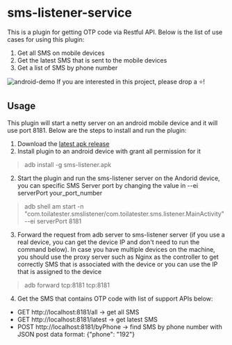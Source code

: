 

# sms-listener-service
This is a plugin for getting OTP code via Restful API. Below is the list of use cases for using this plugin:
1. Get all SMS on mobile devices
2. Get the latest SMS that is sent to the mobile devices
3. Get a list of SMS by phone number

![android-demo](../docs/demo/android-demo.gif)
If you are interested in this project, please drop a ⭐!

## Usage

This plugin will start a netty server on an android mobile device and it will use port 8181. Below are the steps to install and run the plugin:
1. Download the [latest apk release](https://github.com/toilatester/sms-listener-service/releases)
1. Install plugin to an android device with grant all permission for it

> adb install -g sms-listener.apk

2. Start the plugin and run the sms-listener server on the Andorid device, you can specific SMS Server port by changing the value in --ei serverPort your_port_number

> adb shell am start -n
> "com.toilatester.smslistener/com.toilatester.sms.listener.MainActivity" --ei serverPort 8181

3. Forward the request from adb server to sms-listener server (if you use a real device, you can get the device IP and don't need to run the command below). In case you have multiple devices on the machine, you should use the proxy server such as Nginx as the controller to get correctly SMS that is associated with the device or you can use the IP that is assigned to the device

> adb forward tcp:8181 tcp:8181

4. Get the SMS that contains OTP code with list of support APIs below:
- GET http://localhost:8181/all -> get all SMS
- GET http://localhost:8181/latest -> get latest SMS
- POST http://localhost:8181/byPhone -> find SMS by phone number with JSON post data format: {"phone": "192"}
